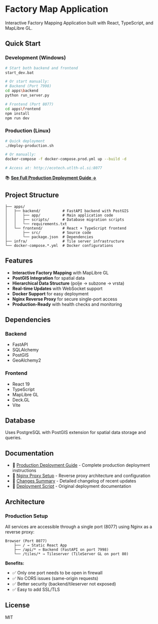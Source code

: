 # Factory Map Application

Interactive Factory Mapping Application built with React, TypeScript, and MapLibre GL.

## Quick Start

### Development (Windows)
```bash
# Start both backend and frontend
start_dev.bat

# Or start manually:
# Backend (Port 7998)
cd apps\backend
python run_server.py

# Frontend (Port 8077) 
cd apps\frontend
npm install
npm run dev
```

### Production (Linux)
```bash
# Quick deployment
./deploy-production.sh

# Or manually:
docker-compose -f docker-compose.prod.yml up --build -d

# Access at: http://ecotech.utlth-ol.si:8077
```

📚 **[See Full Production Deployment Guide →](PRODUCTION_DEPLOYMENT.md)**

## Project Structure

```
├── apps/
│   ├── backend/          # FastAPI backend with PostGIS
│   │   ├── app/          # Main application code
│   │   ├── scripts/      # Database migration scripts
│   │   └── requirements.txt
│   └── frontend/         # React + TypeScript frontend
│       ├── src/          # Source code
│       └── package.json  # Dependencies
├── infra/                # Tile server infrastructure
└── docker-compose.*.yml  # Docker configurations
```

## Features

- **Interactive Factory Mapping** with MapLibre GL
- **PostGIS Integration** for spatial data
- **Hierarchical Data Structure** (polje → subzone → vrsta)
- **Real-time Updates** with WebSocket support
- **Docker Support** for easy deployment
- **Nginx Reverse Proxy** for secure single-port access
- **Production-Ready** with health checks and monitoring

## Dependencies

### Backend
- FastAPI
- SQLAlchemy
- PostGIS
- GeoAlchemy2

### Frontend
- React 19
- TypeScript
- MapLibre GL
- Deck.GL
- Vite

## Database

Uses PostgreSQL with PostGIS extension for spatial data storage and queries.

## Documentation

- 📖 [Production Deployment Guide](PRODUCTION_DEPLOYMENT.md) - Complete production deployment instructions
- 🔧 [Nginx Proxy Setup](NGINX_PROXY_SETUP.md) - Reverse proxy architecture and configuration
- 📝 [Changes Summary](CHANGES_SUMMARY.md) - Detailed changelog of recent updates
- 🚀 [Deployment Script](DEPLOYMENT.md) - Original deployment documentation

## Architecture

### Production Setup
All services are accessible through a single port (8077) using Nginx as a reverse proxy:

```
Browser (Port 8077)
    ├── / → Static React App
    ├── /api/* → Backend (FastAPI on port 7998)
    └── /tiles/* → Tileserver (TileServer GL on port 80)
```

**Benefits:**
- ✅ Only one port needs to be open in firewall
- ✅ No CORS issues (same-origin requests)
- ✅ Better security (backend/tileserver not exposed)
- ✅ Easy to add SSL/TLS

## License

MIT